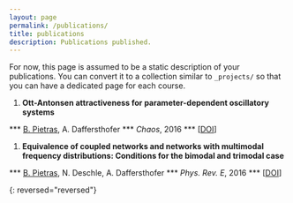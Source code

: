```yaml
---
layout: page
permalink: /publications/
title: publications
description: Publications published.
---
```


For now, this page is assumed to be a static description of your publications. You can convert it to a collection similar to `_projects/` so that you can have a dedicated page for each course.

1. **Ott-Antonsen attractiveness for parameter-dependent oscillatory systems**

*** <ins>B. Pietras</ins>, A. Daffersthofer 
*** _Chaos_, 2016
*** [[DOI](https://aip.scitation.org/doi/10.1063/1.4963371)]  

1. **Equivalence of coupled networks and networks with multimodal frequency distributions: Conditions for the bimodal and trimodal case**

*** <ins>B. Pietras</ins>, N. Deschle, A. Daffersthofer
*** _Phys. Rev. E_, 2016
*** [[DOI](https://aip.scitation.org/doi/10.1063/1.4963371)] 

{: reversed="reversed"}
